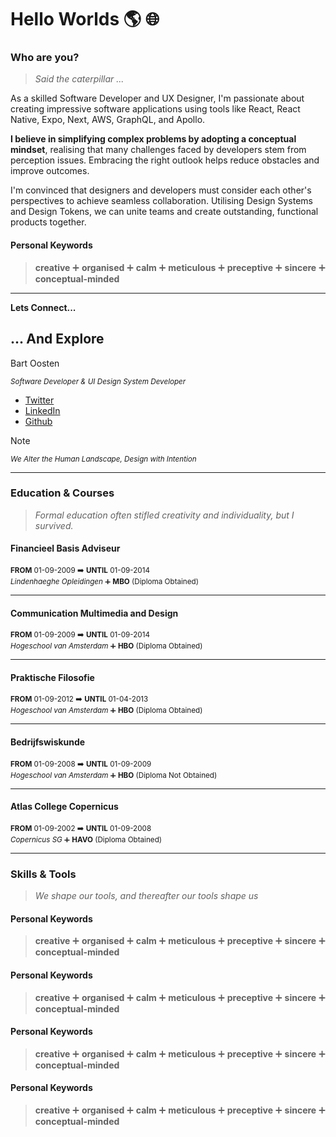 # Hello Worlds 🌎 🌐

### Who are you?
> *Said the caterpillar ...*

As a skilled Software Developer and UX Designer, I'm passionate about creating impressive software applications using tools like React, React Native, Expo, Next, AWS, GraphQL, and Apollo.

**I believe in simplifying complex problems by adopting a conceptual mindset**, realising that many challenges faced by developers stem from perception issues. Embracing the right outlook helps reduce obstacles and improve outcomes.

I'm convinced that designers and developers must consider each other's perspectives to achieve seamless collaboration. Utilising Design Systems and Design Tokens, we can unite teams and create outstanding, functional products together.

#### Personal Keywords
> **creative** ➕ **organised** ➕ **calm** ➕ **meticulous** ➕ **preceptive** ➕ **sincere** ➕ **conceptual-minded**

---

**Lets Connect...**
## ... And Explore

Bart Oosten

<sub> *Software Developer & UI Design System Developer* </sub>

- [Twitter](https://twitter.com/bartoosten) 
- [LinkedIn](https://www.linkedin.com/in/bart-oosten)
- [Github](https://github.com/bartoosten)


  
> [!NOTE]
> <small> *We Alter the Human Landscape, Design with Intention* </small>

---

### Education & Courses
> *Formal education often stifled creativity and individuality, but I survived.*

#### Financieel Basis Adviseur

<sub> **FROM** 01-09-2009 ➡️ **UNTIL** 01-09-2014 </sub> <br>
<sub> *Lindenhaeghe Opleidingen* ➕ **MBO** (Diploma Obtained)</sub>

-----------

#### Communication Multimedia and Design

<sub> **FROM** 01-09-2009 ➡️ **UNTIL** 01-09-2014 </sub> <br>
<sub> *Hogeschool van Amsterdam* ➕ **HBO** (Diploma Obtained)</sub>

-----------

#### Praktische Filosofie

<sub> **FROM** 01-09-2012 ➡️ **UNTIL** 01-04-2013 </sub> <br>
<sub> *Hogeschool van Amsterdam* ➕ **HBO** (Diploma Obtained)</sub>


-----------

#### Bedrijfswiskunde

<sub> **FROM** 01-09-2008 ➡️ **UNTIL** 01-09-2009 </sub> <br>
<sub> *Hogeschool van Amsterdam* ➕ **HBO** (Diploma Not Obtained)</sub>

-----------

#### Atlas College Copernicus

<sub> **FROM** 01-09-2002 ➡️ **UNTIL** 01-09-2008 </sub> <br>
<sub> *Copernicus SG* ➕ **HAVO** (Diploma Obtained)</sub>

-----------

### Skills & Tools
> *We shape our tools, and thereafter our tools shape us*

#### Personal Keywords
> **creative** ➕ **organised** ➕ **calm** ➕ **meticulous** ➕ **preceptive** ➕ **sincere** ➕ **conceptual-minded**

#### Personal Keywords
> **creative** ➕ **organised** ➕ **calm** ➕ **meticulous** ➕ **preceptive** ➕ **sincere** ➕ **conceptual-minded**

#### Personal Keywords
> **creative** ➕ **organised** ➕ **calm** ➕ **meticulous** ➕ **preceptive** ➕ **sincere** ➕ **conceptual-minded**

#### Personal Keywords
> **creative** ➕ **organised** ➕ **calm** ➕ **meticulous** ➕ **preceptive** ➕ **sincere** ➕ **conceptual-minded**
